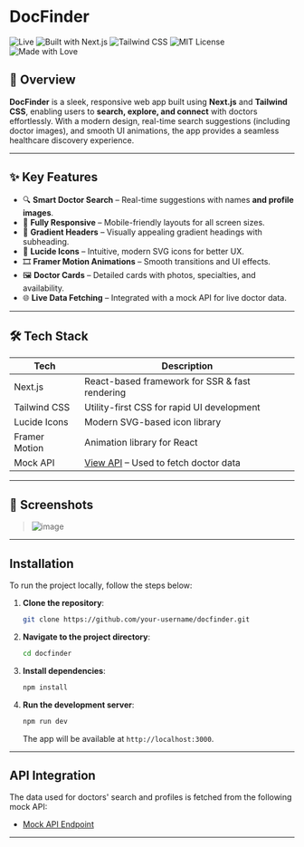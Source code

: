# DocFinder

![Live](https://img.shields.io/badge/Live-Status-brightgreen) ![Built with Next.js](https://img.shields.io/badge/Built%20with-Next.js-black) ![Tailwind CSS](https://img.shields.io/badge/Built%20with-Tailwind%20CSS-blue) ![MIT License](https://img.shields.io/badge/License-MIT-blue) ![Made with Love](https://img.shields.io/badge/Made%20with-Love-red)

## 🌟 Overview

**DocFinder** is a sleek, responsive web app built using **Next.js** and **Tailwind CSS**, enabling users to **search, explore, and connect** with doctors effortlessly. With a modern design, real-time search suggestions (including doctor images), and smooth UI animations, the app provides a seamless healthcare discovery experience.

---

## ✨ Key Features

- 🔍 **Smart Doctor Search** – Real-time suggestions with names **and profile images**.
- 📱 **Fully Responsive** – Mobile-friendly layouts for all screen sizes.
- 🎨 **Gradient Headers** – Visually appealing gradient headings with subheading.
- 💬 **Lucide Icons** – Intuitive, modern SVG icons for better UX.
- 🎞️ **Framer Motion Animations** – Smooth transitions and UI effects.
- 🖼️ **Doctor Cards** – Detailed cards with photos, specialties, and availability.
- 🌐 **Live Data Fetching** – Integrated with a mock API for live doctor data.

---

## 🛠 Tech Stack

| Tech         | Description                                      |
|--------------|--------------------------------------------------|
| Next.js      | React-based framework for SSR & fast rendering   |
| Tailwind CSS | Utility-first CSS for rapid UI development       |
| Lucide Icons | Modern SVG-based icon library                    |
| Framer Motion| Animation library for React                      |
| Mock API     | [View API](https://srijandubey.github.io/campus-api-mock/SRM-C1-25.json) – Used to fetch doctor data |

---
## 📸 Screenshots

> ![image](https://github.com/user-attachments/assets/799ed4e1-502b-4da5-9e4a-593f1792b0de)
---
## Installation

To run the project locally, follow the steps below:

1. **Clone the repository**:

   ```bash
   git clone https://github.com/your-username/docfinder.git
   ```

2. **Navigate to the project directory**:

   ```bash
   cd docfinder
   ```

3. **Install dependencies**:

   ```bash
   npm install
   ```

4. **Run the development server**:

   ```bash
   npm run dev
   ```

   The app will be available at `http://localhost:3000`.

---

## API Integration

The data used for doctors' search and profiles is fetched from the following mock API:

- [Mock API Endpoint](https://srijandubey.github.io/campus-api-mock/SRM-C1-25.json)

---


